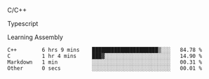 <p>C/C++</p>
<p> Typescript</p>
<p>Learning Assembly</p>

<!--START_SECTION:waka-->

```text
C++        6 hrs 9 mins    █████████████████████▒░░░   84.78 %
C          1 hr 4 mins     ███▓░░░░░░░░░░░░░░░░░░░░░   14.90 %
Markdown   1 min           ░░░░░░░░░░░░░░░░░░░░░░░░░   00.31 %
Other      0 secs          ░░░░░░░░░░░░░░░░░░░░░░░░░   00.01 %
```

<!--END_SECTION:waka-->

